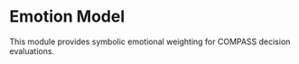 # Emotion Model

This module provides symbolic emotional weighting for COMPASS decision evaluations.